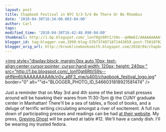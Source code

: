```yaml
---
layout: post
title: Chapbook Festival in NYC 5/3-5/4 Be There Or Be Rhombus
date: '2010-04-30T16:34:00.003-04:00'
author: Carl
tags: 
modified_time: '2010-04-30T16:42:48.098-04:00'
thumbnail: http://1.bp.blogspot.com/_lonf0gt6RtI/S9s--qHNm6I/AAAAAAAAAtk/n0v_aBF3_mw/s72-c/chapbook_festival_logo.jpg
blogger_id: tag:blogger.com,1999:blog-5767374071871443859.post-750107022207291462
blogger_orig_url: http://brooklinebooksmith.blogspot.com/2010/04/chapbook-festival-in-nyc-53-54-be-there.html
---
```


<a href="http://1.bp.blogspot.com/_lonf0gt6RtI/S9s--qHNm6I/AAAAAAAAAtk/n0v_aBF3_mw/s1600/chapbook_festival_logo.jpg"><img style="display:block; margin:0px auto 10px; text-align:center;cursor:pointer; cursor:hand;width: 120px; height: 240px;" src="http://1.bp.blogspot.com/_lonf0gt6RtI/S9s--qHNm6I/AAAAAAAAAtk/n0v_aBF3_mw/s400/chapbook_festival_logo.jpg" border="0" alt=""id="BLOGGER_PHOTO_ID_5466031818921581474" /></a><br /><br />Just a reminder that on May 3rd and 4th some of the best small presses around will be hawking their wares from 11:30-7pm @ the CUNY graduate center in Manhattan! There'll be a sea of tables, a flood of books, and a deluge of terrific writing circulating amongst a river of excitement. A full run down of participating presses and readings can be had <a href="http://www.chapbookfestival.org/">at their website</a>. My press, <a href="http://www.greyingghost.com">Greying Ghost</a> will be parked at table #12. We'll have a candy dish. I'll be wearing my trusted fedora.